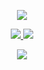 
<p align="center">
  <a href="https://github.com/MRwangqi">
    <img src="https://github-readme-stats.vercel.app/api?username=MRwangqi" />
  </a>
</p>

<p align="center">
  
  <a href="https://mp.weixin.qq.com/s/WhFrfBygBlnSnqffQvAfew">
    <img src="https://img.shields.io/badge/%E5%85%AC%E4%BC%97%E5%8F%B7-%E6%89%A3%E6%B5%AA-brightgreen" />
  </a>
  <a href="https://juejin.cn/user/184373682638727">
    <img src="https://img.shields.io/badge/%E6%8E%98%E9%87%91-%E6%89%A3%E6%B5%AA-blue" />
  </a>
 
</p>

<p align="center">
    <a href="https://juejin.cn/user/184373682638727">
       <img src="https://p3-juejin.byteimg.com/tos-cn-i-k3u1fbpfcp/8b5643bf5cfd4f228a9a7f86d57e4391~tplv-k3u1fbpfcp-zoom-in-crop-mark:3024:0:0:0.awebp" />
    </a>
</p>
